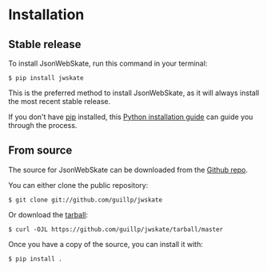 # Installation

## Stable release

To install JsonWebSkate, run this command in your
terminal:

``` console
$ pip install jwskate
```

This is the preferred method to install JsonWebSkate, as it will always install the most recent stable release.

If you don't have [pip][] installed, this [Python installation guide][]
can guide you through the process.

## From source

The source for JsonWebSkate can be downloaded from
the [Github repo][].

You can either clone the public repository:

``` console
$ git clone git://github.com/guillp/jwskate
```

Or download the [tarball][]:

``` console
$ curl -OJL https://github.com/guillp/jwskate/tarball/master
```

Once you have a copy of the source, you can install it with:

``` console
$ pip install .
```

  [pip]: https://pip.pypa.io
  [Python installation guide]: http://docs.python-guide.org/en/latest/starting/installation/
  [Github repo]: https://github.com/%7B%7B%20cookiecutter.github_username%20%7D%7D/%7B%7B%20cookiecutter.project_slug%20%7D%7D
  [tarball]: https://github.com/%7B%7B%20cookiecutter.github_username%20%7D%7D/%7B%7B%20cookiecutter.project_slug%20%7D%7D/tarball/master
